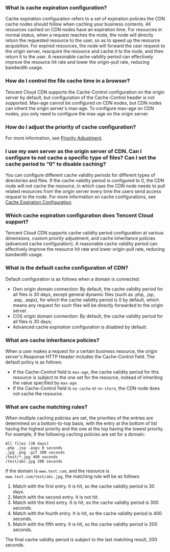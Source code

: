 ### What is cache expiration configuration?
Cache expiration configuration refers to a set of expiration policies the CDN cache nodes should follow when caching your business contents.
All resources cached on CDN nodes have an expiration time. For resources in normal status, when a request reaches the node, the node will directly return the requested resource to the user, so as to speed up the resource acquisition. For expired resources, the node will forward the user request to the origin server, reacquire the resource and cache it to the node, and then return it to the user. A reasonable cache validity period can effectively improve the resource hit rate and lower the origin-pull rate, reducing bandwidth usage.


### How do I control the file cache time in a browser?
Tencent Cloud CDN supports the Cache-Control configuration on the origin server by default, but configuration of the Cache-Control header is not supported. Max-age cannot be configured on CDN nodes, but CDN nodes can inherit the origin server's max-age. To configure max-age on CDN nodes, you only need to configure the max-age on the origin server.

### How do I adjust the priority of cache configuration?
For more information, see [Priority Adjustment](https://intl.cloud.tencent.com/document/product/228/6290#.E4.BC.98.E5.85.88.E7.BA.A7).

### I use my own server as the origin server of CDN. Can I configure to not cache a specific type of files? Can I set the cache period to “0” to disable caching?
You can configure different cache validity periods for different types of directories and files. If the cache validity period is configured to 0, the CDN node will not cache the resource, in which case the CDN node needs to pull related resources from the origin server every time the users send access request to the node. For more information on cache configurations, see [Cache Expiration Configuration](https://intl.cloud.tencent.com/doc/product/228/6290).

### Which cache expiration configuration does Tencent Cloud support?
Tencent Cloud CDN supports cache validity period configuration at various dimensions, custom priority adjustment, and cache inheritance policies (advanced cache configuration). A reasonable cache validity period can effectively improve the resource hit rate and lower origin-pull rate, reducing bandwidth usage.

### What is the default cache configuration of CDN?
Default configuration is as follows when a domain is connected:
- Own origin domain connection: By default, the cache validity period for all files is 30 days, except general dynamic files (such as .php, .jsp, .asp, .aspx), for which the cache validity period is 0 by default, which means any request for such files will be directly forwarded to the origin server.
- COS origin domain connection: By default, the cache validity period for all files is 30 days;
- Advanced cache expiration configuration is disabled by default.

### What are cache inheritance policies?
When a user makes a request for a certain business resource, the origin server's Response HTTP Header includes the Cache-Control field. The default policy is as follows:
- If the Cache-Control field is `max-age`, the cache validity period for this resource is subject to the one set for the resource, instead of inheriting the value specified by `max-age`.
- If the Cache-Control field is `no-cache` or `no-store`, the CDN node does not cache the resource.

### What are cache matching rules?
When multiple caching policies are set, the priorities of the entries are determined on a bottom-to-top basis, with the entry at the bottom of list having the highest priority and the one at the top having the lowest priority. For example, if the following caching policies are set for a domain:
```
All files (30 days)
.php .jsp .aspx 0 seconds
.jpg .png .gif 300 seconds
/test/*.jpg 400 seconds
/test/abc.jpg 200 seconds
```

If the domain is `www.test.com`, and the resource is `www.test.com/test/abc.jpg`, the matching rule will be as follows:
1. Match with the first entry. It is hit, so the cache validity period is 30 days.
2. Match with the second entry. It is not hit.
3. Match with the third entry. It is hit, so the cache validity period is 300 seconds.
4. Match with the fourth entry. It is hit, so the cache validity period is 400 seconds.
5. Match with the fifth entry. It is hit, so the cache validity period is 200 seconds.

The final cache validity period is subject to the last matching result, 200 seconds.
